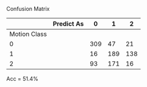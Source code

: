 Confusion Matrix

|              | Predict As | 0    | 1    | 2    |
| ------------ | ---------- | ---- | ---- | ---- |
| Motion Class |            |      |      |      |
| 0            |            | 309  | 47   | 21   |
| 1            |            | 16   | 189  | 138  |
| 2            |            | 93   | 171  | 16   |

Acc = 51.4%